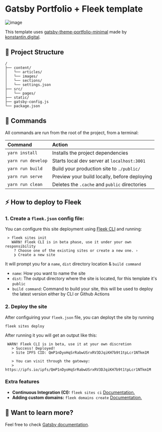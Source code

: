 # Gatsby Portfolio + Fleek template

![image](https://github.com/fleekxyz/gatsby-portfolio-theme/assets/73345016/90a39827-da74-467d-b058-4ed1afb2d65b)

This template uses [gatsby-theme-portfolio-minimal](https://github.com/konstantinmuenster/gatsby-theme-portfolio-minimal) made by [konstantin.digital](https://konstantin.digital).

## 🚀 Project Structure

```
/
├── content/
│   └── articles/
│   └── images/
│   └── sections/
│   └── settings.json
├── src/
│   └── pages/
├── static/
├── gatsby-config.js
└── package.json
```

## 🧞 Commands

All commands are run from the root of the project, from a terminal:

| Command                | Action                                           |
| :--------------------- | :----------------------------------------------- |
| `yarn install`         | Installs the project dependencies      |
| `yarn run develop`         | Starts local dev server at `localhost:3001`      |
| `yarn run build`       | Build your production site to `./public/`           |
| `yarn run serve`       | Preview your build locally, before deploying     |
| `yarn run clean`        |  Deletes the `.cache` and `public` directories |

## ⚡ How to deploy to Fleek

### 1. Create a `fleek.json` config file:
You can configure this site deployment using [Fleek CLI]() and running:
```
 > fleek sites init
   WARN! Fleek CLI is in beta phase, use it under your own responsibility
    ? Choose one of the existing sites or create a new one. › 
    ❯ Create a new site
```
It will prompt you for a `name`, `dist` directory location & `build command`

- `name`: How you want to name the site
- `dist`: The output directory where the site is located, for this template it's `public`
- `build command`: Command to build your site, this will be used to deploy the latest version either by CLI or Github Actions

### 2. Deploy the site
After configuiring your `fleek.json` file, you can deployt the site by running

```
fleek sites deploy
```

After running it you will get an output like this:

```
 WARN! Fleek CLI is in beta, use it at your own discretion
   > Success! Deployed!
   > Site IPFS CID: QmP1nDyoHqSrRabwUSrxRV3DJqiKH7b9t1tpLcr1NTkm1M

   > You can visit through the gateway:
   > https://ipfs.io/ipfs/QmP1nDyoHqSrRabwUSrxRV3DJqiKH7b9t1tpLcr1NTkm1M
```

### Extra features
 - **Continuous Integration (CI):** `fleek sites ci` [Documentation.](https://docs.fleek.xyz/services/sites/#continuous-integration-ci)
 - **Adding custom domains:** `fleek domains create` [Documentation.](https://docs.fleek.xyz/services/domains/)


## 👀 Want to learn more?

Feel free to check [Gatsby documentation](://www.gatsbyjs.com/docs/).
